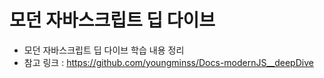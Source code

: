 # 모던 자바스크립트 딥 다이브
- 모던 자바스크립트 딥 다이브 학습 내용 정리
- 참고 링크 : https://github.com/youngminss/Docs-modernJS__deepDive
